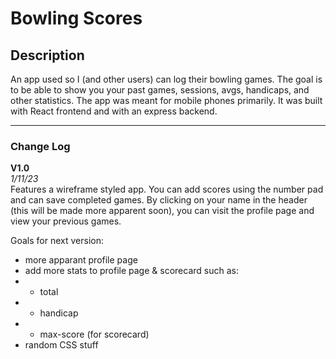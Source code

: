 # Bowling Scores

## Description

An app used so I (and other users) can log their bowling games. The goal is to be able to show you your past games, sessions, avgs, handicaps, and other statistics. The app was meant for mobile phones primarily. It was built with React frontend and with an express backend.

---

### Change Log

**V1.0**\
_1/11/23_\
Features a wireframe styled app. You can add scores using the number pad and can save completed games. By clicking on your name in the header (this will be made more apparent soon), you can visit the profile page and view your previous games.

Goals for next version:

- more apparant profile page
- add more stats to profile page & scorecard such as:
- - total
- - handicap
- - max-score (for scorecard)
- random CSS stuff
